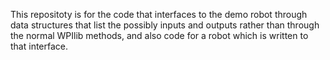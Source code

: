 This repositoty is for the code that interfaces to the demo robot through data structures that list the possibly inputs and outputs rather than through the normal WPIlib methods, and also code for a robot which is written to that interface.
 
